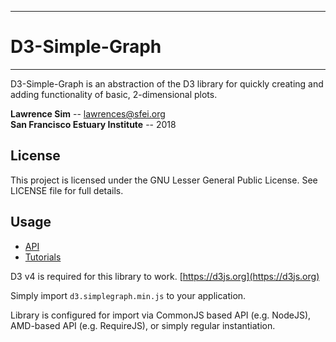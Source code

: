 ----------

# D3-Simple-Graph #

----------

D3-Simple-Graph is an abstraction of the D3 library for quickly creating and adding functionality of basic, 2-dimensional plots.

**Lawrence Sim** -- lawrences@sfei.org  
**San Francisco Estuary Institute** -- 2018

## License ##

This project is licensed under the GNU Lesser General Public License. See LICENSE file for full details.

## Usage ##

* [API](./API.md)
* [Tutorials](./tutorials/TUTORIALS.md)


D3 v4 is required for this library to work. [https://d3js.org](https://d3js.org)

Simply import `d3.simplegraph.min.js` to your application.

Library is configured for import via CommonJS based API (e.g. NodeJS), AMD-based API (e.g. RequireJS), or simply regular instantiation.